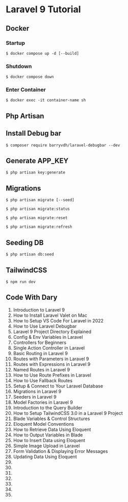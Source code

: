 # Laravel 9 Tutorial

## Docker

### Startup

`$ docker compose up -d [--build]`

### Shutdown

`$ docker compose down`

### Enter Container

`$ docker exec -it container-name sh`

## Php Artisan

## Install Debug bar

`$ composer require barryvdh/laravel-debugbar --dev`

## Generate APP_KEY

`$ php artisan key:generate`


## Migrations

`$ php artisan migrate [--seed]`

`$ php artisan migrate:status`

`$ php artisan migrate:reset`

`$ php artisan migrate:refresh`

## Seeding DB

`$ php artisan db:seed`

## TailwindCSS

`$ npm run dev`


## Code With Dary

1. Introduction to Laravel 9
2. How to Install Laravel Valet on Mac
3. How to Setup VS Code For Laravel in 2022
4. How to Use Laravel Debugbar
5. Laravel 9 Project Directory Explained
6. Config & Env Variables in Laravel
7. Controllers for Beginners
8. Single Action Controller in Laravel
9. Basic Routing in Laravel 9
10. Routes with Parameters in Laravel 9
11. Routes with Expressions in Laravel 9
12. Named Routes in Laravel 9
13. How to Use Route Prefixes in Laravel
14. How to Use Fallback Routes
15. Setup & Connect to Your Laravel Database
16. Migrations in Laravel 9
17. Seeders in Laravel 9
18. Model Factories in Laravel 9
19. Introduction to the Query Builder
20. How to Setup TailwindCSS 3.0 in a Laravel 9 Project
21. Blade Variables & Control Structures
22. Eloquent Model Conventions
23. How to Retrieve Data Using Eloquent
24. How to Output Variables in Blade
25. How to Insert Data using Eloquent
26. Simple Image Upload in Laravel
27. Form Validation & Displaying Error Messages
28. Updating Data Using Eloquent
29.
30.
31.
32.
33.
34.
35.